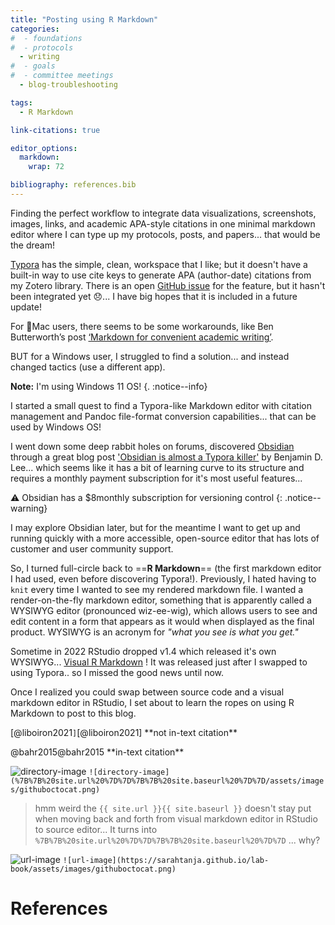 ```yaml
---
title: "Posting using R Markdown"
categories:
#  - foundations
#  - protocols
  - writing
#  - goals
#  - committee meetings
  - blog-troubleshooting

tags:
  - R Markdown

link-citations: true

editor_options: 
  markdown: 
    wrap: 72

bibliography: references.bib
---
```


Finding the perfect workflow to integrate data visualizations, screenshots, images, links, and academic
APA-style citations in one minimal markdown editor where I can type up my protocols, posts, and papers... that would be the dream! 

[Typora](https://typora.io/) has the simple, clean, workspace that I like; but it doesn't have a built-in way to use cite keys to generate APA (author-date) citations from my Zotero library. There is an open [GitHub issue](https://github.com/typora/typora-issues/issues/912) for the feature, but it hasn't been integrated yet :disappointed:... I have big hopes that it is included in a future update! 

For 🍏Mac users, there seems to be some workarounds, like Ben Butterworth’s post [‘Markdown for convenient academic writing’](https://orth.uk/markdown-for-convenient-academic-writing/).

BUT for a Windows user, I struggled to find a solution... and instead changed tactics (use a different app).

**Note:** I'm using Windows 11 OS! 
{. :notice--info}

I started a small quest to find a Typora-like Markdown editor with citation management and Pandoc file-format conversion capabilities... that can be used by Windows OS!

I went down some deep rabbit holes on forums, discovered [Obsidian](https://obsidian.md/) through a great blog post ['Obsidian is almost a Typora killer'](https://benjamindlee.com/posts/2022/obsidian-is-almost-a-typora-killer/) by Benjamin D. Lee... which seems like it has a bit of learning curve to its structure and requires a monthly payment subscription for it's most useful features...

:warning:	Obsidian has a $8monthly subscription for versioning control
{: .notice--warning}

I may explore Obsidian later, but for the meantime I want to get up and running quickly with a more accessible, open-source editor that has lots of customer and user community support. 

So, I turned full-circle back to ==**R Markdown**== (the first markdown editor I had used, even before discovering Typora!). Previously, I hated having to `knit` every time I wanted to see my rendered markdown file. I wanted a render-on-the-fly markdown editor, something that is apparently called a WYSIWYG editor (pronounced wiz-ee-wig), which allows users to see and edit content in a form that appears as it would when displayed as the final product. WYSIWYG is an acronym for *"what you see is what you get."*  

Sometime in 2022 RStudio dropped v1.4 which released it's own WYSIWYG...  [Visual R Markdown](https://rstudio.github.io/visual-markdown-editing/) ! It was released just after I swapped to using Typora.. so I missed the good news until now. 

Once I realized you could swap between source code and a visual markdown editor in RStudio, I set about to learn the ropes on using R Markdown to post to this blog. 

[@liboiron2021`]`\[@liboiron2021] \*\*not in-text citation\*\*

@bahr2015\@bahr2015 \*\*in-text citation\*\*

![directory-image](%7B%7B%20site.url%20%7D%7D%7B%7B%20site.baseurl%20%7D%7D/assets/images/githuboctocat.png)
`![directory-image](%7B%7B%20site.url%20%7D%7D%7B%7B%20site.baseurl%20%7D%7D/assets/images/githuboctocat.png)`

> hmm weird the `{{ site.url }}{{ site.baseurl }}` doesn't stay put when
> moving back and forth from visual markdown editor in RStudio to source
> editor... It turns into
> `%7B%7B%20site.url%20%7D%7D%7B%7B%20site.baseurl%20%7D%7D` ... why?

![url-image](https://sarahtanja.github.io/lab-book/assets/images/githuboctocat.png)
`![url-image](https://sarahtanja.github.io/lab-book/assets/images/githuboctocat.png)`

# References
